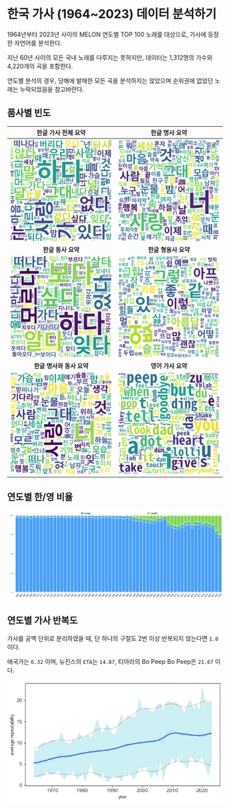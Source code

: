 # 한국 가사 (1964~2023) 데이터 분석하기

1964년부터 2023년 사이의 MELON 연도별 TOP 100 노래를 대상으로, 가사에 등장한 자연어를 분석한다.

지난 60년 사이의 모든 국내 노래를 다루지는 못하지만, 데이터는 1,312명의 가수와 4,220개의 곡을 포함한다.

연도별 분석의 경우, 당해에 발매한 모든 곡을 분석하지는 않았으며 순위권에 없었던 노래는 누락되었음을 참고바란다.

## 품사별 빈도

|**한글 가사 전체 요약**|**한글 명사 요약**|
|:-:|:-:|
|![](./docs/konlpy/word_cloud_kr_all.png)|![](./docs/kiwi/word_cloud_kr_noun.png)|
|**한글 동사 요약**|**한글 형용사 요약**|
|![](./docs/kiwi/word_cloud_kr_verb.png)|![](./docs/kiwi/word_cloud_kr_adj.png)|
|**한글 명사와 동사 요약**|**영어 가사 요약**|
|![](./docs/kiwi/word_cloud_kr_noun+verb.png)|![](./docs/kiwi/word_cloud_en.png)|

## 연도별 한/영 비율

![](./docs/ko_ratio_per_year.png)

## 연도별 가사 반복도

가사를 공백 단위로 분리하였을 때, 단 하나의 구절도 2번 이상 반복되지 않는다면 `1.0` 이다.

애국가는 `6.32` 이며, 뉴진스의 `ETA`는 `14.87`, 티아라의 Bo Peep Bo Peep은 `21.67` 이다.

![](./docs/repeatability_per_year.png)
